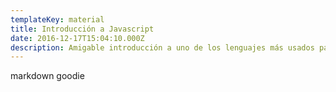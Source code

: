 ```yaml
---
templateKey: material
title: Introducción a Javascript
date: 2016-12-17T15:04:10.000Z
description: Amigable introducción a uno de los lenguajes más usados para programar, Javascript.
---
```

markdown goodie
